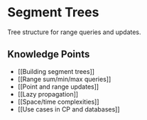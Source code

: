 # Segment Trees

Tree structure for range queries and updates.

## Knowledge Points
- [[Building segment trees]]
- [[Range sum/min/max queries]]
- [[Point and range updates]]
- [[Lazy propagation]]
- [[Space/time complexities]]
- [[Use cases in CP and databases]]
